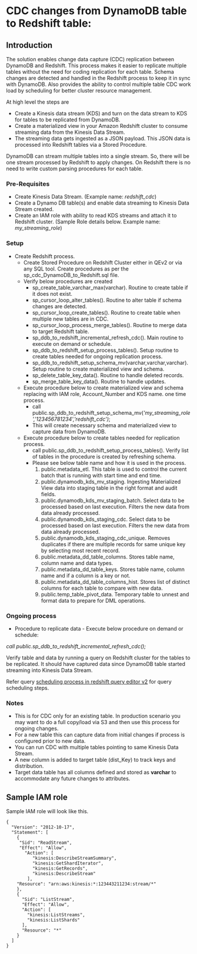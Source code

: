 ﻿# CDC changes from DynamoDB table to Redshift table:

## Introduction

The solution enables change data capture (CDC) replication between DynamoDB and Redshift.
This process makes it easier to replicate multiple tables without the need for coding replication for each table.
Schema changes are detected and handled in the Redshift process to keep it in sync with DynamoDB.
Also provides the ability to control multiple table CDC work load by scheduling for better cluster resource management.

At high level the steps are 

- Create a Kinesis data stream (KDS) and turn on the data stream to KDS for tables to be replicated from DynamoDB. 
- Create a materialized view in your Amazon Redshift cluster to consume streaming data from the Kinesis Data Stream.
- The streaming data gets ingested as a JSON payload. This JSON data is processed into Redshift tables via a Stored Procedure. 

DynamoDB can stream multiple tables into a single stream. So, there will be one stream processed by Redshift to apply changes.
On Redshift there is no need to write custom parsing procedures for each table.


### Pre-Requisites
- Create Kinesis Data Stream. (Example name: *redshift\_cdc*) 
- Create a Dynamo DB table(s) and enable data streaming to Kinesis Data Stream created. 
- Create an IAM role with ability to read KDS streams and attach it to Redshift cluster. 
  (Sample Role details below. Example name: *my\_streaming\_role*)
  
### Setup
- Create Redshift process. 
  - Create Stored Procedure on Redshift Cluster either in QEv2 or via any SQL tool. Create procedures as per the sp\_cdc\_DynamoDB\_to\_Redshift.sql file. 
  - Verify below procedures are created
    - sp\_create\_table\_varchar\_max(varchar). Routine to create table if it does not exist.
    - sp\_cursor\_loop\_alter\_tables(). Routine to alter table if schema changes are detected.
    - sp\_cursor\_loop\_create\_tables(). Routine to create table when multiple new tables are in CDC.
    - sp\_cursor\_loop\_process\_merge\_tables(). Routine to merge data to target Redshift table.
    - sp\_ddb\_to\_redshift\_incremental\_refresh\_cdc(). Main routine to execute on demand or schedule.
    - sp\_ddb\_to\_redshift\_setup\_process\_tables(). Setup routine to create tables needed for ongoing replication process.
    - sp\_ddb\_to\_redshift\_setup\_schema\_mv(varchar,varchar,varchar). Setup routine to create materialized view and schema.
    - sp\_delete\_table\_key\_data(). Routine to handle deleted records.
    - sp\_merge\_table\_key\_data(). Routine to handle updates.
  - Execute procedure below to create materialized view and schema replacing with IAM role, Account\_Number and KDS name. one time process.
    - call public.sp\_ddb\_to\_redshift\_setup\_schema\_mv(*'my\_streaming\_role','123456781234','redshift\_cdc')*;
    - This will create necessary schema and materialized view to capture data from DynamoDB.
  - Execute procedure below to create tables needed for replication process.
    - call public.sp\_ddb\_to\_redshift\_setup\_process\_tables(). Verify list of tables in the procedure is created by refreshing schema.
    - Please see below table name and how it is used in the process.  
       1. public.metadata_etl.	This table is used to control the current batch that is running with start time and end time.
       2. public.dynamodb_kds_mv_staging.	Ingesting Materialized View data into staging table in the right format and audit fields.
       3. public.dynamodb_kds_mv_staging_batch. 	Select data to be processed based on last execution. Filters the new data from data already processed. 
       4. public.dynamodb_kds_staging_cdc.  Select data to be processed based on last execution. Filters the new data from data already processed. 
       5. public.dynamodb_kds_staging_cdc_unique.	Removes duplicates if there are multiple records for same unique key by selecting most recent record.
       6. public.metadata_dd_table_columns.	Stores table name, column name and data types.
       7. public.metadata_dd_table_keys.	Stores table name, column name and if a column is a key or not.
       8. public.metadata_dd_table_columns_hist.	Stores list of distinct columns for each table to compare with new data.
       9. public.temp_table_pivot_data.	Temporary table to unnest and format data to prepare for DML operations.
       
    
### Ongoing process
- Procedure to replicate data -   Execute below procedure on demand or schedule:

*call public.sp\_ddb\_to\_redshift\_incremental\_refresh\_cdc();*

Verify table and data by running a query on Redshift cluster for the tables to be replicated.
It should have captured data since DynamoDB table started streaming into Kinesis Data Stream.

Refer query [scheduling process in redshift query editor v2](https://docs.aws.amazon.com/redshift/latest/mgmt/query-editor-schedule-query.html) for query scheduling steps.



### Notes

- This is for CDC only for an existing table. In production scenario you may want to do a full copy/load via S3 and then use this process for ongoing changes.
- For a new table this can capture data from initial changes if process is configured prior to new data.
- You can run CDC with multiple tables pointing to same Kinesis Data Stream.
- A new column is added to target table (dist\_Key) to track keys and distribution.
- Target data table has all columns defined and stored as **varchar** to accommodate any future changes to attributes. 


## Sample IAM role

Sample IAM role will look like this.
```
{
  "Version": "2012-10-17",
  "Statement": [
    {
     "Sid": "ReadStream",
     "Effect": "Allow",
       "Action": [
          "kinesis:DescribeStreamSummary",
          "kinesis:GetShardIterator",
          "kinesis:GetRecords",
          "kinesis:DescribeStream"
        ],
    "Resource": "arn:aws:kinesis:*:123443211234:stream/*"
    },
    {
      "Sid": "ListStream",
      "Effect": "Allow",
      "Action": [
        "kinesis:ListStreams",
        "kinesis:ListShards"
      ],
      "Resource": "*"
    }
  ]
}
```
